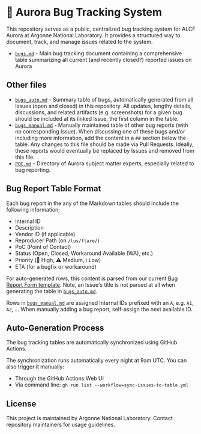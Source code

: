 # :bug: Aurora Bug Tracking System

This repository serves as a public, centralized bug tracking system for ALCF Aurora at Argonne National Laboratory. It provides a structured way to document, track, and manage issues related to the system.

- [`bugs.md`](bugs.md) - Main bug tracking document containing a comprehensive table summarizing all current (and recently closed?) reported issues on Aurora

## Other files

- [`bugs_auto.md`](bugs_auto.md) - Summary table of bugs, automatically generated from all Issues (open and closed) in this repository. All updates, lengthy details, discussions, and related artifacts (e.g. screenshots) for a given bug should be included at its linked Issue, the first column in the table.
- [`bugs_manual.md`](bugs_manual.md) - Manually maintained table of other bug reports (with no corresponding Issue). When discussing one of these bugs and/or including more information, add the content in a `##` section below the table. Any changes to this file should be made via Pull Requests. Ideally, these reports would eventually be replaced by Issues and removed from this file. 
- [`POC.md`](POC.md) - Directory of Aurora subject matter experts, especially related to bug reporting.

## Bug Report Table Format

Each bug report in the any of the Markdown tables should include the following information; 
- Internal ID
- Description
- Vendor ID (if applicable)
- Reproducer Path (on `/lus/flare/`)
- PoC (Point of Contact)
- Status (Open, Closed, Workaround Available (WA), etc.)
- Priority (🚨 High, ⚠️ Medium, ℹ️ Low)
- ETA (for a bugfix or workaround)

For auto-generated rows, this content is parsed from our current [Bug Report Form template](https://github.com/argonne-lcf/AuroraBugTracking-test/issues/new?template=BugReportForm.yaml). Note, an Issue's title is not parsed at all when generating the table in [`bugs_auto.md`](bugs_auto.md). 

Rows in [`bugs_manual.md`](bugs_manual.md) are assigned Internal IDs prefixed with an `A`, e.g. `A1`, `A2`, ... When manually adding a bug report, self-assign the next available ID.

## Auto-Generation Process

The bug tracking tables are automatically synchronized using GitHub Actions. 

<!-- The process works as follows:

1. A GitHub Action parses all open and closed Issues in the repository
2. Generates a formatted table from the Issues
3. Merges this with the manually-curated table in [`bugs_manual.md`](bugs_manual.md)
4. Updates [`bugs.md`](bugs.md) with the combined results
--> 

The synchronization runs automatically every night at 9am UTC. You can also trigger it manually:
- Through the GitHub Actions Web UI
- Via command line: `gh run list --workflow=sync-issues-to-table.yml`

## License

This project is maintained by Argonne National Laboratory. Contact repository maintainers for usage guidelines.
